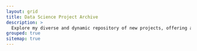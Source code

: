 ```yaml
---
layout: grid
title: Data Science Project Archive
description: >
  Explore my diverse and dynamic repository of new projects, offering a practical showcase of data science. With detailed case studies, project breakdowns, and insights into various techniques and methodologies, it's a treasure trove for those keen on the practical application of data science and analytics. Dive into my work in machine learning, natural language processing, data visualization, and predictive analytics. Each project, complete with comprehensive explanations, code snippets, and visualizations, offers a clear window into my approach to solving real-world data challenges.
grouped: true
sitemap: true
---
```

